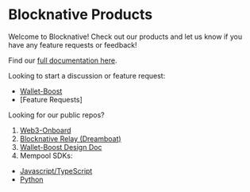 # Blocknative Products
Welcome to Blocknative! Check out our products and let us know if you have any feature requests or feedback!

Find our [full documentation here](https://docs.blocknative.com/).

Looking to start a discussion or feature request:
 - [Wallet-Boost](https://github.com/blocknative/Wallet-Boost/discussions)
 - [Feature Requests]


Looking for our public repos?
1. [Web3-Onboard](https://github.com/blocknative/web3-onboard)
2. [Blocknative Relay (Dreamboat)](https://github.com/blocknative/dreamboat)
3. [Wallet-Boost Design Doc](https://github.com/blocknative/Wallet-Boost)
4. Mempool SDKs:
- [Javascript/TypeScript](https://github.com/blocknative/sdk)
- [Python](https://github.com/blocknative/python-sdk)
